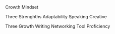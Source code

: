 Crowth Mindset

Three Strenghths
Adaptability
Speaking
Creative

Three Growth
Writing
Networking
Tool Proficiency